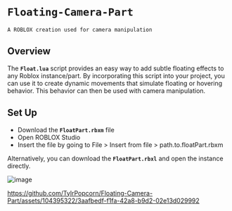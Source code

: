# `Floating-Camera-Part`
`A ROBLOX creation used for camera manipulation`

## Overview
The **`Float.lua`** script provides an easy way to add subtle floating effects to any Roblox instance/part. By incorporating this script into your project, you can use it to create dynamic movements that simulate floating or hovering behavior. This behavior can then be used with camera manipulation.

## Set Up
- Download the **`FloatPart.rbxm`** file
- Open ROBLOX Studio
- Insert the file by going to File > Insert from file > path.to.floatPart.rbxm

Alternatively, you can download the **`FloatPart.rbxl`** and open the instance directly.

![image](https://github.com/TylrPopcorn/Floating-Camera-Part/assets/104395322/e01e670e-d63f-4d79-8d07-cefa60b10c31)

https://github.com/TylrPopcorn/Floating-Camera-Part/assets/104395322/3aafbedf-f1fa-42a8-b9d2-02e13d029992

